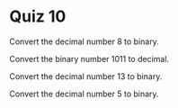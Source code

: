# Quiz 10

Convert the decimal number 8 to binary.

Convert the binary number 1011 to decimal.

Convert the decimal number 13 to binary.

Convert the decimal number 5 to binary.
